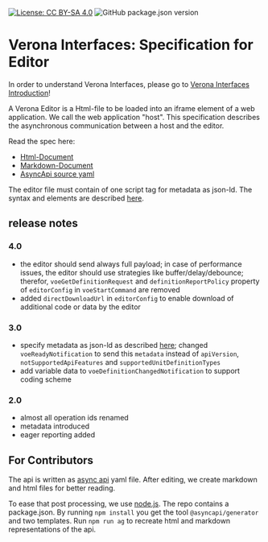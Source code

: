 [![License: CC BY-SA 4.0](https://img.shields.io/badge/License-CC%20BY--SA%204.0-lightgrey.svg)](https://creativecommons.org/licenses/by-sa/4.0/)
![GitHub package.json version](https://img.shields.io/github/package-json/v/verona-interfaces/editor)

# Verona Interfaces: Specification for Editor

In order to understand Verona Interfaces, please go
to [Verona Interfaces Introduction](https://github.com/verona-interfaces/introduction)!

A Verona Editor is a Html-file to be loaded into an iframe element of a web application. We call the web application "host". This specification describes the asynchronous communication between a host and the editor.

Read the spec here:
* [Html-Document](https://verona-interfaces.github.io/editor)
* [Markdown-Document](docs/asyncapi.md)
* [AsyncApi source yaml](api/editorapi.yaml)

The editor file must contain of one script tag for metadata as json-ld. The syntax and elements are described [here](https://github.com/verona-interfaces/metadata).

## release notes
### 4.0
* the editor should send always full payload; in case of performance issues, the editor should use strategies like buffer/delay/debounce; therefor, `voeGetDefinitionRequest` and `definitionReportPolicy` property of `editorConfig` in `voeStartCommand` are removed
* added `directDownloadUrl` in `editorConfig` to enable download of additional code or data by the editor

### 3.0
* specify metadata as json-ld as described [here](https://github.com/verona-interfaces/metadata/#readme); changed `voeReadyNotification` to send this `metadata` instead of `apiVersion`, `notSupportedApiFeatures` and `supportedUnitDefinitionTypes`
* add variable data to `voeDefinitionChangedNotification` to support coding scheme

### 2.0
* almost all operation ids renamed
* metadata introduced
* eager reporting added

## For Contributors
The api is written as [async api](https://www.asyncapi.com) yaml file. After editing, we create markdown and html files for better reading.

To ease that post processing, we use [node.js](https://nodejs.org). The repo contains a package.json. By running `npm install` you get the tool `@asyncapi/generator` and two templates. Run `npm run ag` to recreate html and markdown representations of the api.
